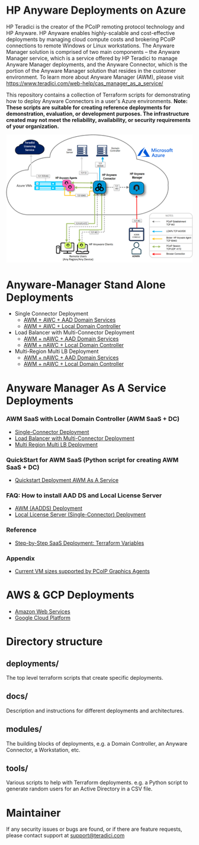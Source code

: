 # HP Anyware Deployments on Azure
HP Teradici is the creator of the PCoIP remoting protocol technology and HP Anyware. HP Anyware enables highly-scalable and cost-effective deployments by managing cloud compute costs and brokering PCoIP connections to remote Windows or Linux workstations. The Anyware Manager solution is comprised of two main components – the Anyware Manager service, which is a service offered by HP Teradici to manage Anyware Manager deployments, and the Anyware Connector, which is the portion of the Anyware Manager solution that resides in the customer environment.  To learn more about Anyware Manager (AWM), please visit https://www.teradici.com/web-help/cas_manager_as_a_service/

This repository contains a collection of Terraform scripts for demonstrating how to deploy Anyware Connectors in a user's Azure environments. __Note: These scripts are suitable for creating reference deployments for demonstration, evaluation, or development purposes. The infrastructure created may not meet the reliability, availability, or security requirements of your organization.__

![single-connector diagram](/terraform-deployments/docs/png/HP-Anyware-architecture.png)

# Anyware-Manager Stand Alone Deployments 

  - Single Connector Deployment
    - [AWM + AWC + AAD Domain Services](/terraform-deployments/docs/README-azure-casm-single-connector.md)
    - [AWM + AWC + Local Domain Controller](/terraform-deployments/docs/README-azure-cas-mgr-single-connector.md)
  - Load Balancer with Multi-Connector Deployment
    - [AWM + nAWC + AAD Domain Services](/terraform-deployments/docs/README-azure-casm-one-ip-lb.md)
    - [AWM + nAWC + Local Domain Controller](/terraform-deployments/docs/README-azure-cas-mgr-load-balancer-one-ip-lb.md)
  - Multi-Region Multi LB Deployment
    - [AWM + nAWC + AAD Domain Services](/terraform-deployments/docs/README-azure-casm-one-ip-tf.md)
    - [AWM + nAWC + Local Domain Controller](/terraform-deployments/docs/README-azure-cas-mgr-multi-region-traffic-manager.md)

# Anyware Manager As A Service Deployments
  
  ### AWM SaaS with Local Domain Controller (AWM SaaS + DC)
  - [Single-Connector Deployment](/terraform-deployments/docs/README-azure-single-connector.md)
  - [Load Balancer with Multi-Connector Deployment](/terraform-deployments/docs/README-azure-load-balancer-one-ip.md)
  - [Multi Region Multi LB Deployment](/terraform-deployments/docs/README-azure-multi-region-traffic-manager.md)

  ### QuickStart for AWM SaaS (Python script for creating AWM SaaS + DC)
  - [Quickstart Deployment AWM As A Service](/terraform-deployments/docs/README-azure-quickstart-single-connector.md)
 
  ### FAQ: How to install AAD DS and Local License Server
  - [AWM (AADDS) Deployment](/terraform-deployments/docs/README-azure-casm-aadds.md)
  - [Local License Server (Single-Connector) Deployment](/terraform-deployments/docs/README-azure-lls-single-connector.md)

  ### Reference
  - [Step-by-Step SaaS Deployment: Terraform Variables](/terraform-deployments/docs/terraform-config-step-by-step.md)

  ### Appendix
  - [Current VM sizes supported by PCoIP Graphics Agents](/terraform-deployments/docs/README-azure-vm-appendix.md)


# AWS & GCP Deployments
- [Amazon Web Services](https://github.com/teradici/cloud_deployment_scripts/blob/master/docs/aws/README.md)
- [Google Cloud Platform](https://github.com/teradici/cloud_deployment_scripts/blob/master/docs/gcp/README.md)

# Directory structure
## deployments/
The top level terraform scripts that create specific deployments.

## docs/
Description and instructions for different deployments and architectures.

## modules/
The building blocks of deployments, e.g. a Domain Controller, an Anyware
Connector, a Workstation, etc.

## tools/
Various scripts to help with Terraform deployments.  e.g. a Python script to
generate random users for an Active Directory in a CSV file.

# Maintainer
If any security issues or bugs are found, or if there are feature requests, please contact support at support@teradici.com
